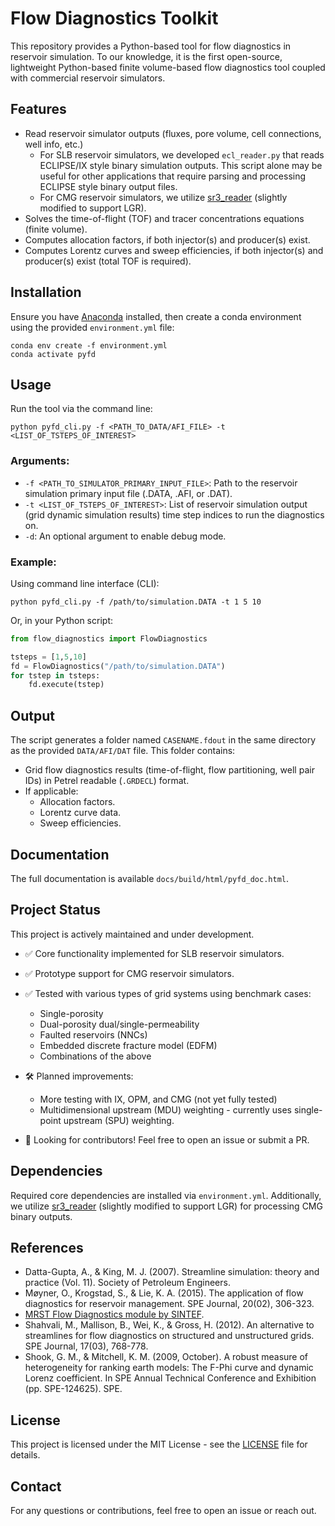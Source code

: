 # Flow Diagnostics Toolkit

This repository provides a Python-based tool for flow diagnostics in reservoir simulation. To our knowledge, it is the first open-source, lightweight Python-based finite volume-based flow diagnostics tool coupled with commercial reservoir simulators.

## Features
- Read reservoir simulator outputs (fluxes, pore volume, cell connections, well info, etc.)
  - For SLB reservoir simulators, we developed `ecl_reader.py` that reads ECLIPSE/IX style binary simulation outputs. This script alone may be useful for other applications that require parsing and processing ECLIPSE style binary output files.
  - For CMG reservoir simulators, we utilize [sr3_reader](https://github.com/nikolai-andrianov/sr3_reader/blob/main/README.md) (slightly modified to support LGR).
- Solves the time-of-flight (TOF) and tracer concentrations equations (finite volume).
- Computes allocation factors, if both injector(s) and producer(s) exist.
- Computes Lorentz curves and sweep efficiencies, if both injector(s) and producer(s) exist (total TOF is required).

## Installation

Ensure you have [Anaconda](https://www.anaconda.com/products/distribution) installed, then create a conda environment using the provided `environment.yml` file:

```
conda env create -f environment.yml
conda activate pyfd
```

## Usage

Run the tool via the command line:

```
python pyfd_cli.py -f <PATH_TO_DATA/AFI_FILE> -t <LIST_OF_TSTEPS_OF_INTEREST>
```

### Arguments:
- `-f <PATH_TO_SIMULATOR_PRIMARY_INPUT_FILE>`: Path to the reservoir simulation primary input file (.DATA, .AFI, or .DAT).
- `-t <LIST_OF_TSTEPS_OF_INTEREST>`: List of reservoir simulation output (grid dynamic simulation results) time step indices to run the diagnostics on.
- `-d`: An optional argument to enable debug mode.

### Example:

Using command line interface (CLI):
```
python pyfd_cli.py -f /path/to/simulation.DATA -t 1 5 10
```

Or, in your Python script:

```python
from flow_diagnostics import FlowDiagnostics

tsteps = [1,5,10]
fd = FlowDiagnostics("/path/to/simulation.DATA")
for tstep in tsteps:
    fd.execute(tstep)
```
## Output

The script generates a folder named `CASENAME.fdout` in the same directory as the provided `DATA/AFI/DAT` file. This folder contains:
- Grid flow diagnostics results (time-of-flight, flow partitioning, well pair IDs) in Petrel readable (`.GRDECL`) format.
- If applicable:
  - Allocation factors.
  - Lorentz curve data.
  - Sweep efficiencies.

## Documentation

The full documentation is available `docs/build/html/pyfd_doc.html`.

## Project Status
This project is actively maintained and under development. 
- ✅ Core functionality implemented for SLB reservoir simulators.
- ✅ Prototype support for CMG reservoir simulators.
- ✅ Tested with various types of grid systems using benchmark cases:
  - Single-porosity
  - Dual-porosity dual/single-permeability
  - Faulted reservoirs (NNCs)
  - Embedded discrete fracture model (EDFM)
  - Combinations of the above
- 🛠️ Planned improvements:
  - More testing with IX, OPM, and CMG (not yet fully tested)
  - Multidimensional upstream (MDU) weighting - currently uses single-point upstream (SPU) weighting.
  
- 🚀 Looking for contributors! Feel free to open an issue or submit a PR.

## Dependencies

Required core dependencies are installed via `environment.yml`.
Additionally, we utilize [sr3_reader](https://github.com/nikolai-andrianov/sr3_reader/blob/main/README.md) (slightly modified to support LGR) for processing CMG binary outputs.

## References

- Datta-Gupta, A., & King, M. J. (2007). Streamline simulation: theory and practice (Vol. 11). Society of Petroleum Engineers.
- Møyner, O., Krogstad, S., & Lie, K. A. (2015). The application of flow diagnostics for reservoir management. SPE Journal, 20(02), 306-323.
- [MRST Flow Diagnostics module by SINTEF](https://www.sintef.no/projectweb/mrst/modules/diagnostics/).
- Shahvali, M., Mallison, B., Wei, K., & Gross, H. (2012). An alternative to streamlines for flow diagnostics on structured and unstructured grids. SPE Journal, 17(03), 768-778.
- Shook, G. M., & Mitchell, K. M. (2009, October). A robust measure of heterogeneity for ranking earth models: The F-Phi curve and dynamic Lorenz coefficient. In SPE Annual Technical Conference and Exhibition (pp. SPE-124625). SPE.

## License

This project is licensed under the MIT License - see the [LICENSE](LICENSE) file for details.

## Contact

For any questions or contributions, feel free to open an issue or reach out.

